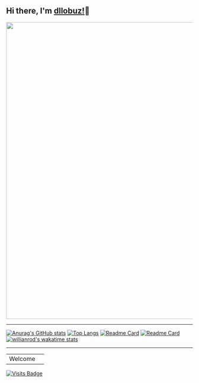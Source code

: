 <h2>Hi there, I'm <a href="https://codepen.io/dllobuz">dllobuz!</a>👋</h2>
<img width=800 src="https://github-profile-trophy.vercel.app/?username=dllobuz&column=7&theme=onedark&no-frame=true"/>

---

[![Anurag's GitHub stats](https://github-readme-stats.vercel.app/api?username=dllobuz&show_icons=true&theme=onedark)](https://github.com/anuraghazra/github-readme-stats)
[![Top Langs](https://github-readme-stats.vercel.app/api/top-langs/?username=dllobuz&layout=compact&theme=onedark)](https://github.com/anuraghazra/github-readme-stats)
[![Readme Card](https://github-readme-stats.vercel.app/api/pin/?username=dllobuz&repo=gulpfile&theme=onedark)](https://github.com/anuraghazra/github-readme-stats)
[![Readme Card](https://github-readme-stats.vercel.app/api/pin/?username=dllobuz&repo=gulpfile-lite&theme=onedark)](https://github.com/anuraghazra/github-readme-stats)
[![willianrod's wakatime stats](https://github-readme-stats.vercel.app/api/wakatime?username=dllobuz&theme=onedark)](https://github.com/anuraghazra/github-readme-stats)

---

<table>
  <tr>
    <td>Welcome</td>
    <td><img src="https://profile-counter.glitch.me/dllobuz/count.svg" alt="" /></td>
  </tr>
</table>

[![Visits Badge](https://badges.pufler.dev/visits/dllobuz)](https://badges.pufler.dev)
